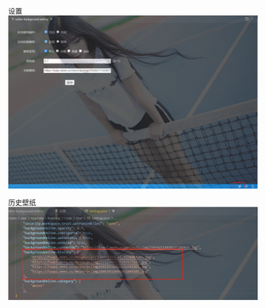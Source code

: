 设置
![image](https://raw.githubusercontent.com/HeLinSpace/vscode-online-background/e47645341072928426f97d5b9a47941363e6b60e/resources/setting_20230718140813.png)

历史壁纸
![image](https://raw.githubusercontent.com/HeLinSpace/vscode-online-background/e47645341072928426f97d5b9a47941363e6b60e/resources/history_20230718141150.png)

